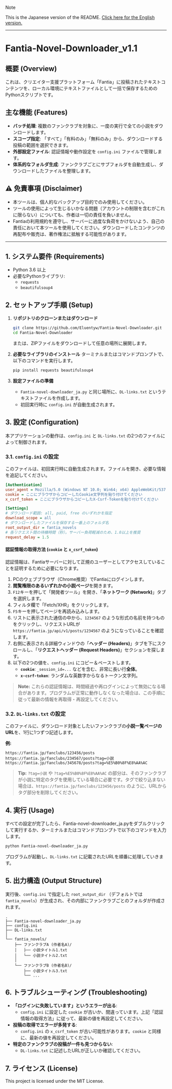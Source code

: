 > [!NOTE]
> This is the Japanese version of the README. [Click here for the English version.](./README-en.md)

---

# Fantia-Novel-Downloader_v1.1

## 概要 (Overview)

これは、クリエイター支援プラットフォーム「Fantia」に投稿されたテキストコンテンツを、ローカル環境にテキストファイルとして一括で保存するためのPythonスクリプトです。

## 主な機能 (Features)

*   **バッチ処理**: 複数のファンクラブを対象に、一度の実行で全ての小説をダウンロードします。
*   **スコープ指定**: 「すべて」「有料のみ」「無料のみ」から、ダウンロードする投稿の範囲を選択できます。
*   **外部設定ファイル**: 認証情報や動作設定を `config.ini` ファイルで管理します。
*   **体系的なフォルダ生成**: ファンクラブごとにサブフォルダを自動生成し、ダウンロードしたファイルを整理します。

## ⚠︎ 免責事項 (Disclaimer)

*   本ツールは、個人的なバックアップ目的でのみ使用してください。
*   ツールの使用によって生じるいかなる問題（アカウントの制限を含むがこれに限らない）についても、作者は一切の責任を負いません。
*   Fantiaの利用規約を遵守し、サーバーに過度な負荷をかけないよう、自己の責任において本ツールを使用してください。ダウンロードしたコンテンツの再配布や販売は、著作権法に抵触する可能性があります。

---

## 1. システム要件 (Requirements)

*   Python 3.6 以上
*   必要なPythonライブラリ:
    *   `requests`
    *   `beautifulsoup4`

## 2. セットアップ手順 (Setup)

1.  **リポジトリのクローンまたはダウンロード**
    ```bash
    git clone https://github.com/Eluentyw/Fantia-Novel-Downloader.git
    cd Fantia-Novel-Downloader
    ```
    または、ZIPファイルをダウンロードして任意の場所に展開します。

2.  **必要なライブラリのインストール**
    ターミナルまたはコマンドプロンプトで、以下のコマンドを実行します。
    ```bash
    pip install requests beautifulsoup4
    ```

3.  **設定ファイルの準備**
    *   `Fantia-novel-downloader_ja.py` と同じ場所に、`DL-links.txt` というテキストファイルを作成します。
    *   初回実行時に `config.ini` が自動生成されます。

## 3. 設定 (Configuration)

本アプリケーションの動作は、`config.ini` と `DL-links.txt` の2つのファイルによって制御されます。

### 3.1. `config.ini` の設定

このファイルは、初回実行時に自動生成されます。ファイルを開き、必要な情報を追記してください。

```ini
[Authentication]
user_agent = Mozilla/5.0 (Windows NT 10.0; Win64; x64) AppleWebKit/537.36 (KHTML, like Gecko) Chrome/72.0.3626.121 Safari/537.36
cookie = ここにブラウザからコピーしたCookie文字列を貼り付けてください
x_csrf_token = ここにブラウザからコピーしたX-Csrf-Tokenを貼り付けてください

[Settings]
# ダウンロード範囲: all, paid, free のいずれかを指定
download_scope = all
# ダウンロードしたファイルを保存する一番上のフォルダ名
root_output_dir = fantia_novels
# 各リクエスト間の待機時間（秒）。サーバー負荷軽減のため、1.0以上を推奨
request_delay = 1.5
```

#### **認証情報の取得方法 (`cookie` と `x_csrf_token`)**

認証情報は、Fantiaサーバーに対して正規のユーザーとしてアクセスしていることを証明するために必要になります。

1.  PCのウェブブラウザ（Chrome推奨）でFantiaにログインします。
2.  **閲覧権限のあるいずれかの小説ページ**を開きます。
3.  `F12`キーを押して「開発者ツール」を開き、「**ネットワーク (Network)**」タブを選択します。
4.  フィルタ欄で「Fetch/XHR」をクリックします。
4.  `F5`キーを押してページを再読み込みします。
5.  リストに表示された通信の中から、`1234567` のような形式の名前を持つものをクリックし、リクエストURLが `https://fantia.jp/api/v1/posts/1234567` のようになっていることを確認します。
6.  右側に表示される詳細ウィンドウの「**ヘッダー (Headers)**」タブを下にスクロールし、「**リクエストヘッダー (Request Headers)**」セクションを探します。
7.  以下の2つの値を、`config.ini` にコピー＆ペーストします。
    *   **`cookie`**: `_session_id=...` などを含む、非常に長い行**全体**。
    *   **`x-csrf-token`**: ランダムな英数字からなるトークン文字列。

> **Note:** これらの認証情報は、時間経過や再ログインによって無効になる場合があります。プログラムが正常に動作しなくなった場合は、この手順に従って最新の情報を再取得・再設定してください。

### 3.2. `DL-links.txt` の設定

このファイルに、ダウンロード対象としたいファンクラブの**小説一覧ページのURL**を、1行に1つずつ記述します。

**例:**
```
https://fantia.jp/fanclubs/123456/posts
https://fantia.jp/fanclubs/234567/posts?tag=小説
https://fantia.jp/fanclubs/345678/posts?tag=%E5%B0%8F%E8%AA%AC
```
> **Tip:** `?tag=小説` や `?tag=%E5%B0%8F%E8%AA%AC` の部分は、そのファンクラブが小説に特定のタグを使用している場合に必要です。タグで絞り込まない場合は、`https://fantia.jp/fanclubs/123456/posts` のように、URLからタグ部分を削除してください。

## 4. 実行 (Usage)

すべての設定が完了したら、Fantia-novel-downloader_ja.pyをダブルクリックして実行するか、ターミナルまたはコマンドプロンプトで以下のコマンドを入力します。

```bash
python Fantia-novel-downloader_ja.py
```

プログラムが起動し、`DL-links.txt` に記載されたURLを順番に処理していきます。

## 5. 出力構造 (Output Structure)

実行後、`config.ini` で指定した `root_output_dir` （デフォルトでは `fantia_novels`）が生成され、その内部にファンクラブごとのフォルダが作成されます。

```
.
├── Fantia-novel-downloader_ja.py
├── config.ini
├── DL-links.txt
│
└── fantia_novels/
    ├── ファンクラブA (作者名A)/
    │   ├── 小説タイトル1.txt
    │   └── 小説タイトル2.txt
    │
    └── ファンクラブB (作者名B)/
        ├── 小説タイトル3.txt
        └── ...
```

## 6. トラブルシューティング (Troubleshooting)

*   **「ログインに失敗しています」というエラーが出る**:
    *   `config.ini` に設定した `cookie` が古いか、間違っています。上記「認証情報の取得方法」に従って、最新の値を再設定してください。
*   **投稿の取得でエラーが多発する**:
    *   `config.ini` の `x_csrf_token` が古い可能性があります。`cookie` と同様に、最新の値を再設定してください。
*   **特定のファンクラブの投稿が一件も見つからない**:
    *   `DL-links.txt` に記述したURLが正しいか確認してください。

## 7. ライセンス (License)

This project is licensed under the MIT License.
